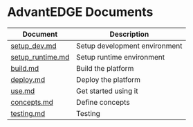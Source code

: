 # AdvantEDGE Documents

Document | Description
-|-
[setup_dev.md](setup_dev.md)            | Setup development environment
[setup_runtime.md](setup_runtime.md)    | Setup runtime environment
[build.md](build.md)                    | Build the platform
[deploy.md](deploy.md)                  | Deploy the platform
[use.md](use.md)                        | Get started using it
[concepts.md](concepts.md)              | Define concepts
[testing.md](testing.md)                | Testing

